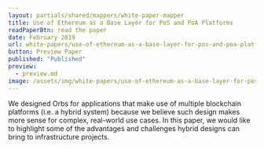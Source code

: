 ```yaml
---
layout: partials/shared/mappers/white-paper-mapper
title: Use of Ethereum as a Base Layer for PoS and PoA Platforms
readPaperBtn: read the paper
date: February 2019
url: white-papers/use-of-ethereum-as-a-base-layer-for-pos-and-poa-platforms
button: Preview Paper
published: "Published"
preview:
  - preview.md
image: /assets/img/white-papers/use-of-ethereum-as-a-base-layer-for-pos-and-poa-platforms.png
---
```


We designed Orbs for applications that make use of multiple blockchain platforms (i.e. a hybrid system) because we believe such design makes more sense for complex, real-world use cases. In this paper, we would like to highlight some of the advantages and challenges hybrid designs can bring to infrastructure projects.
